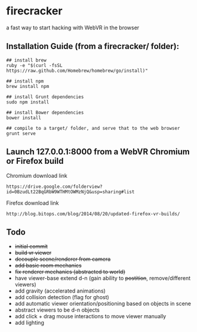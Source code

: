 firecracker
========

a fast way to start hacking with WebVR in the browser


Installation Guide (from a firecracker/ folder):
--------
    
    ## install brew
    ruby -e "$(curl -fsSL https://raw.github.com/Homebrew/homebrew/go/install)"

    ## install npm
    brew install npm

    ## install Grunt dependencies
    sudo npm install

    ## install Bower dependencies
    bower install

    ## compile to a target/ folder, and serve that to the web browser
    grunt serve

Launch 127.0.0.1:8000 from a WebVR Chromium or Firefox build
--------


Chromium download link

    https://drive.google.com/folderview?id=0BzudLt22BqGRbW9WTHMtOWMzNjQ&usp=sharing#list
    
Firefox download link

    http://blog.bitops.com/blog/2014/08/20/updated-firefox-vr-builds/

Todo
--------
+ <s>initial commit</s>
+ <s>build vr viewer</s>
+ <s>decouple scene/renderer from camera</s>
+ <s>add basic room mechanics</s>
+ <s>fix renderer mechanics (abstracted to world)</s>
+ have viewer-base extend d-n (gain ability to <s>postition</s>, remove/different viewers)
+ add gravity (accelerated animations)
+ add collision detection (flag for ghost)
+ add automatic viewer orientation/positioning based on objects in scene
+ abstract viewers to be d-n objects
+ add click + drag mouse interactions to move viewer manually
+ add lighting



